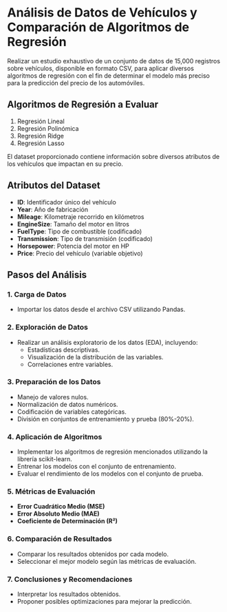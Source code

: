 # Análisis de Datos de Vehículos y Comparación de Algoritmos de Regresión

Realizar un estudio exhaustivo de un conjunto de datos de 15,000 registros sobre vehículos, disponible en formato CSV, para aplicar diversos algoritmos de regresión con el fin de determinar el modelo más preciso para la predicción del precio de los automóviles.

## Algoritmos de Regresión a Evaluar

1. Regresión Lineal  
2. Regresión Polinómica  
3. Regresión Ridge  
4. Regresión Lasso  

El dataset proporcionado contiene información sobre diversos atributos de los vehículos que impactan en su precio.

## Atributos del Dataset

- **ID**: Identificador único del vehículo  
- **Year**: Año de fabricación  
- **Mileage**: Kilometraje recorrido en kilómetros  
- **EngineSize**: Tamaño del motor en litros  
- **FuelType**: Tipo de combustible (codificado)  
- **Transmission**: Tipo de transmisión (codificado)  
- **Horsepower**: Potencia del motor en HP  
- **Price**: Precio del vehículo (variable objetivo)  

## Pasos del Análisis

### 1. Carga de Datos
- Importar los datos desde el archivo CSV utilizando Pandas.

### 2. Exploración de Datos
- Realizar un análisis exploratorio de los datos (EDA), incluyendo:
  - Estadísticas descriptivas.
  - Visualización de la distribución de las variables.
  - Correlaciones entre variables.

### 3. Preparación de los Datos
- Manejo de valores nulos.
- Normalización de datos numéricos.
- Codificación de variables categóricas.
- División en conjuntos de entrenamiento y prueba (80%-20%).

### 4. Aplicación de Algoritmos
- Implementar los algoritmos de regresión mencionados utilizando la librería scikit-learn.
- Entrenar los modelos con el conjunto de entrenamiento.
- Evaluar el rendimiento de los modelos con el conjunto de prueba.

### 5. Métricas de Evaluación
- **Error Cuadrático Medio (MSE)**  
- **Error Absoluto Medio (MAE)**  
- **Coeficiente de Determinación (R²)**  

### 6. Comparación de Resultados
- Comparar los resultados obtenidos por cada modelo.
- Seleccionar el mejor modelo según las métricas de evaluación.

### 7. Conclusiones y Recomendaciones
- Interpretar los resultados obtenidos.
- Proponer posibles optimizaciones para mejorar la predicción.
